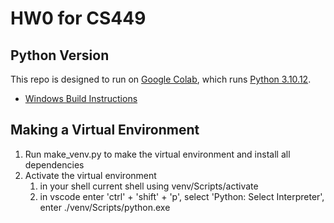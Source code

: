 # HW0 for CS449

## Python Version
This repo is designed to run on [Google Colab](https://colab.google/), which runs [Python 3.10.12](https://www.python.org/downloads/release/python-31012/).
* [Windows Build Instructions](https://www.youtube.com/watch?v=GqZT9EY4MGQ)

## Making a Virtual Environment
1. Run make_venv.py to make the virtual environment and install all dependencies
2. Activate the virtual environment
    1. in your shell current shell using venv/Scripts/activate
    2. in vscode enter 'ctrl' + 'shift' + 'p', select 'Python: Select Interpreter', enter ./venv/Scripts/python.exe
